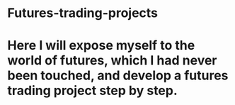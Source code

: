 # Futures-trading-projects
# Here I will expose myself to the world of futures, which I had never been touched, and develop a futures trading project step by step.
